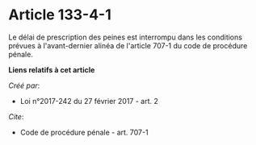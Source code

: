 # Article 133-4-1

Le délai de prescription des peines est interrompu dans les conditions prévues à l'avant-dernier alinéa de l'article 707-1 du
code de procédure pénale.

**Liens relatifs à cet article**

_Créé par_:

  - Loi n°2017-242 du 27 février 2017 - art. 2

_Cite_:

  - Code de procédure pénale - art. 707-1
